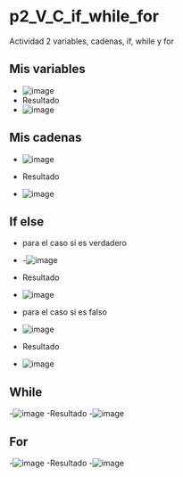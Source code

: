 # p2_V_C_if_while_for
Actividad 2 variables, cadenas, if, while y for

## Mis variables
- ![image](https://github.com/user-attachments/assets/adbbdb95-16d6-4d44-b802-dfd829ba0818)
- Resultado
- ![image](https://github.com/user-attachments/assets/18c95de4-5fa9-4b61-bcbe-46c371f1966d)

## Mis cadenas
- ![image](https://github.com/user-attachments/assets/485e427f-8196-42a0-90bf-12ca9e898c23)

- Resultado
- ![image](https://github.com/user-attachments/assets/9e816dba-2d80-4eab-8491-ab4b6f6c0082)

## If else
- para el caso si es verdadero
- -![image](https://github.com/user-attachments/assets/ef48b8b8-c263-4f0b-9706-65cfe9baf2e0)
- Resultado
- ![image](https://github.com/user-attachments/assets/233f189b-c717-4393-9d64-dbd48cbe591b)
  
- para el caso si es falso
- ![image](https://github.com/user-attachments/assets/60a739e1-412c-4b96-b6f8-0ee3efa8d372)
- Resultado
- ![image](https://github.com/user-attachments/assets/10052308-0239-4f9b-82dd-416f37de672d)
  
 ## While
 -![image](https://github.com/user-attachments/assets/ec40cd96-5774-421f-84ef-da127aab4193)
 -Resultado
 -![image](https://github.com/user-attachments/assets/19039b32-532f-4dd4-bf40-10f587eb959f)

 ## For
 -![image](https://github.com/user-attachments/assets/6f795894-d721-4ae8-afb0-4371798f14e6)
 -Resultado
 -![image](https://github.com/user-attachments/assets/97305f33-43a9-4b3c-9aaf-bffa82712363)
